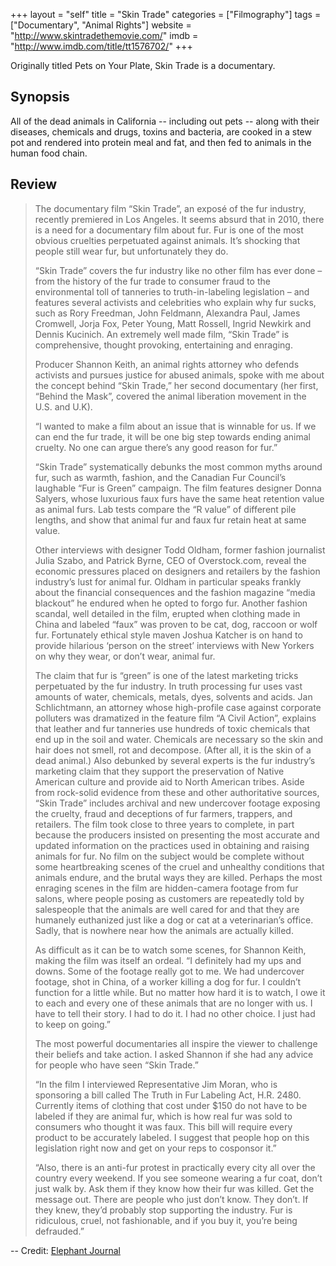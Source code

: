 +++
layout = "self"
title = "Skin Trade"
categories = ["Filmography"]
tags = ["Documentary", "Animal Rights"]
website = "http://www.skintradethemovie.com/"
imdb = "http://www.imdb.com/title/tt1576702/"
+++

Originally titled Pets on Your Plate, Skin Trade is a documentary.

## Synopsis

All of the dead animals in California -- including out pets -- along with their diseases, chemicals and drugs, toxins and bacteria, are cooked in a stew pot and rendered into protein meal and fat, and then fed to animals in the human food chain.

## Review

> The documentary film “Skin Trade”, an exposé of the fur industry, recently premiered in Los Angeles. It seems absurd that in 2010, there is a need for a documentary film about fur. Fur is one of the most obvious cruelties perpetuated against animals. It’s shocking that people still wear fur, but unfortunately they do.
> 
> “Skin Trade” covers the fur industry like no other film has ever done – from the history of the fur trade to consumer fraud to the environmental toll of tanneries to truth-in-labeling legislation – and features several activists and celebrities who explain why fur sucks, such as Rory Freedman, John Feldmann, Alexandra Paul, James Cromwell, Jorja Fox, Peter Young, Matt Rossell, Ingrid Newkirk and Dennis Kucinich. An extremely well made film, “Skin Trade” is comprehensive, thought provoking, entertaining and enraging.
> 
> Producer Shannon Keith, an animal rights attorney who defends activists and pursues justice for abused animals, spoke with me about the concept behind “Skin Trade,” her second documentary (her first, “Behind the Mask”, covered the animal liberation movement in the U.S. and U.K).
> 
> “I wanted to make a film about an issue that is winnable for us. If we can end the fur trade, it will be one big step towards ending animal cruelty. No one can argue there’s any good reason for fur.”
> 
> “Skin Trade” systematically debunks the most common myths around fur, such as warmth, fashion, and the Canadian Fur Council’s laughable “Fur is Green” campaign. The film features designer Donna Salyers, whose luxurious faux furs have the same heat retention value as animal furs. Lab tests compare the “R value” of different pile lengths, and show that animal fur and faux fur retain heat at same value.
> 
> Other interviews with designer Todd Oldham, former fashion journalist Julia Szabo, and Patrick Byrne, CEO of Overstock.com, reveal the economic pressures placed on designers and retailers by the fashion industry’s lust for animal fur. Oldham in particular speaks frankly about the financial consequences and the fashion magazine “media blackout” he endured when he opted to forgo fur. Another fashion scandal, well detailed in the film, erupted when clothing made in China and labeled “faux” was proven to be cat, dog, raccoon or wolf fur. Fortunately ethical style maven Joshua Katcher is on hand to provide hilarious ‘person on the street’ interviews with New Yorkers on why they wear, or don’t wear, animal fur.
> 
> The claim that fur is “green” is one of the latest marketing tricks perpetuated by the fur industry. In truth processing fur uses vast amounts of water, chemicals, metals, dyes, solvents and acids. Jan Schlichtmann, an attorney whose high-profile case against corporate polluters was dramatized in the feature film “A Civil Action”, explains that leather and fur tanneries use hundreds of toxic chemicals that end up in the soil and water. Chemicals are necessary so the skin and hair does not smell, rot and decompose. (After all, it is the skin of a dead animal.) Also debunked by several experts is the fur industry’s marketing claim that they support the preservation of Native American culture and provide aid to North American tribes. Aside from rock-solid evidence from these and other authoritative sources, “Skin Trade” includes archival and new undercover footage exposing the cruelty, fraud and deceptions of fur farmers, trappers, and retailers. The film took close to three years to complete, in part because the producers insisted on presenting the most accurate and updated information on the practices used in obtaining and raising animals for fur. No film on the subject would be complete without some heartbreaking scenes of the cruel and unhealthy conditions that animals endure, and the brutal ways they are killed. Perhaps the most enraging scenes in the film are hidden-camera footage from fur salons, where people posing as customers are repeatedly told by salespeople that the animals are well cared for and that they are humanely euthanized just like a dog or cat at a veterinarian’s office. Sadly, that is nowhere near how the animals are actually killed.
> 
> As difficult as it can be to watch some scenes, for Shannon Keith, making the film was itself an ordeal. “I definitely had my ups and downs. Some of the footage really got to me. We had undercover footage, shot in China, of a worker killing a dog for fur. I couldn’t function for a little while. But no matter how hard it is to watch, I owe it to each and every one of these animals that are no longer with us. I have to tell their story. I had to do it. I had no other choice. I just had to keep on going.”
> 
> The most powerful documentaries alI inspire the viewer to challenge their beliefs and take action. I asked Shannon if she had any advice for people who have seen “Skin Trade.”
> 
> “In the film I interviewed Representative Jim Moran, who is sponsoring a bill called The Truth in Fur Labeling Act, H.R. 2480. Currently items of clothing that cost under $150 do not have to be labeled if they are animal fur, which is how real fur was sold to consumers who thought it was faux. This bill will require every product to be accurately labeled. I suggest that people hop on this legislation right now and get on your reps to cosponsor it.”
> 
> “Also, there is an anti-fur protest in practically every city all over the country every weekend. If you see someone wearing a fur coat, don’t just walk by. Ask them if they know how their fur was killed. Get the message out. There are people who just don’t know. They don’t. If they knew, they’d probably stop supporting the industry. Fur is ridiculous, cruel, not fashionable, and if you buy it, you’re being defrauded.”

-- Credit: [Elephant Journal](http://www.elephantjournal.com/2010/03/skin-trade-how-much-is-your-skin-worth/)